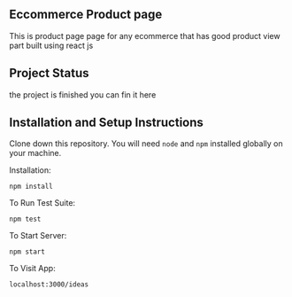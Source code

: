 ## Eccommerce Product page
This is product page page for any ecommerce that has  good product view
part built using react js

## Project Status
the project is finished you can fin it here

## Installation and Setup Instructions
Clone down this repository. You will need `node` and `npm` installed globally on your machine.  

Installation:

`npm install`  

To Run Test Suite:  

`npm test`  

To Start Server:

`npm start`  

To Visit App:

`localhost:3000/ideas`  
